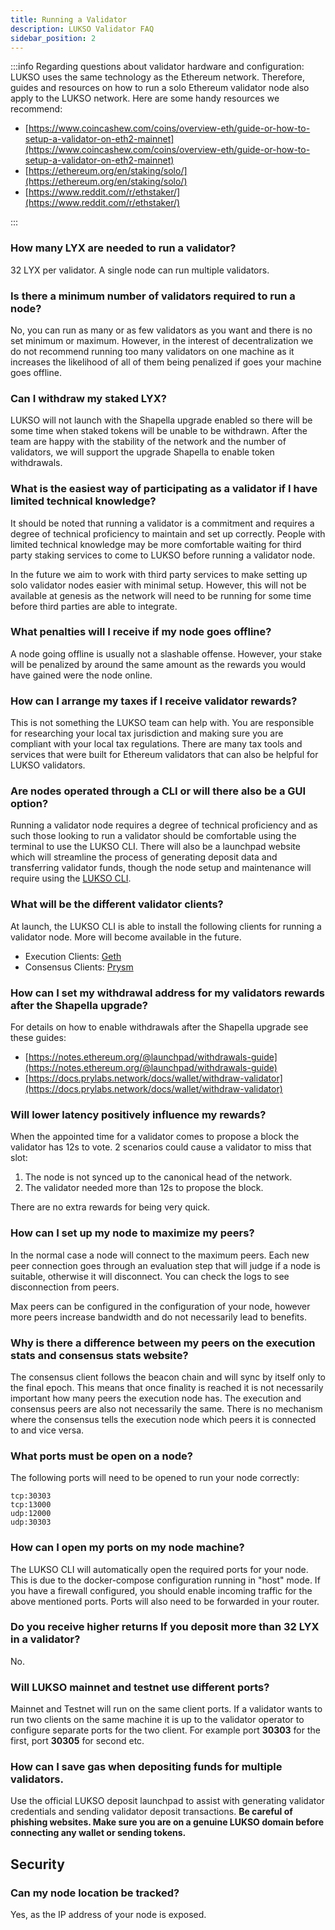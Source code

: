 ```yaml
---
title: Running a Validator
description: LUKSO Validator FAQ
sidebar_position: 2
---
```


:::info
Regarding questions about validator hardware and configuration: LUKSO uses the same technology as the Ethereum network. Therefore, guides and resources on how to run a solo Ethereum validator node also apply to the LUKSO network. Here are some handy resources we recommend:

- [https://www.coincashew.com/coins/overview-eth/guide-or-how-to-setup-a-validator-on-eth2-mainnet](https://www.coincashew.com/coins/overview-eth/guide-or-how-to-setup-a-validator-on-eth2-mainnet)
- [https://ethereum.org/en/staking/solo/](https://ethereum.org/en/staking/solo/)
- [https://www.reddit.com/r/ethstaker/](https://www.reddit.com/r/ethstaker/)

:::

### How many LYX are needed to run a validator?

32 LYX per validator. A single node can run multiple validators.

### Is there a minimum number of validators required to run a node?

No, you can run as many or as few validators as you want and there is no set minimum or maximum. However, in the interest of decentralization we do not recommend running too many validators on one machine as it increases the likelihood of all of them being penalized if goes your machine goes offline.

### Can I withdraw my staked LYX?

LUKSO will not launch with the Shapella upgrade enabled so there will be some time when staked tokens will be unable to be withdrawn. After the team are happy with the stability of the network and the number of validators, we will support the upgrade Shapella to enable token withdrawals.

### What is the easiest way of participating as a validator if I have limited technical knowledge?

It should be noted that running a validator is a commitment and requires a degree of technical proficiency to maintain and set up correctly. People with limited technical knowledge may be more comfortable waiting for third party staking services to come to LUKSO before running a validator node.

In the future we aim to work with third party services to make setting up solo validator nodes easier with minimal setup. However, this will not be available at genesis as the network will need to be running for some time before third parties are able to integrate.

### What penalties will I receive if my node goes offline?

A node going offline is usually not a slashable offense. However, your stake will be penalized by around the same amount as the rewards you would have gained were the node online.

### How can I arrange my taxes if I receive validator rewards?

This is not something the LUKSO team can help with. You are responsible for researching your local tax jurisdiction and making sure you are compliant with your local tax regulations. There are many tax tools and services that were built for Ethereum validators that can also be helpful for LUKSO validators.

### Are nodes operated through a CLI or will there also be a GUI option?

Running a validator node requires a degree of technical proficiency and as such those looking to run a validator should be comfortable using the terminal to use the LUKSO CLI. There will also be a launchpad website which will streamline the process of generating deposit data and transferring validator funds, though the node setup and maintenance will require using the [LUKSO CLI](https://github.com/lukso-network/tools-lukso-cli).

### What will be the different validator clients?

At launch, the LUKSO CLI is able to install the following clients for running a validator node. More will become available in the future.

- Execution Clients: [Geth](https://geth.ethereum.org/)
- Consensus Clients: [Prysm](https://github.com/prysmaticlabs/prysm)

### How can I set my withdrawal address for my validators rewards after the Shapella upgrade?

For details on how to enable withdrawals after the Shapella upgrade see these guides:

- [https://notes.ethereum.org/@launchpad/withdrawals-guide](https://notes.ethereum.org/@launchpad/withdrawals-guide)
- [https://docs.prylabs.network/docs/wallet/withdraw-validator](https://docs.prylabs.network/docs/wallet/withdraw-validator)

### Will lower latency positively influence my rewards?

When the appointed time for a validator comes to propose a block the validator has 12s to vote. 2 scenarios could cause a validator to miss that slot:

1. The node is not synced up to the canonical head of the network.
2. The validator needed more than 12s to propose the block.

There are no extra rewards for being very quick.

### How can I set up my node to maximize my peers?

In the normal case a node will connect to the maximum peers. Each new peer connection goes through an evaluation step that will judge if a node is suitable, otherwise it will disconnect. You can check the logs to see disconnection from peers.

Max peers can be configured in the configuration of your node, however more peers increase bandwidth and do not necessarily lead to benefits.

### Why is there a difference between my peers on the execution stats and consensus stats website?

The consensus client follows the beacon chain and will sync by itself only to the final epoch. This means that once finality is reached it is not necessarily important how many peers the execution node has. The execution and consensus peers are also not necessarily the same. There is no mechanism where the consensus tells the execution node which peers it is connected to and vice versa.

### What ports must be open on a node?

The following ports will need to be opened to run your node correctly:

```
tcp:30303
tcp:13000
udp:12000
udp:30303
```

### How can I open my ports on my node machine?

The LUKSO CLI will automatically open the required ports for your node. This is due to the docker-compose configuration running in "host" mode. If you have a firewall configured, you should enable incoming traffic for the above mentioned ports. Ports will also need to be forwarded in your router.

### Do you receive higher returns If you deposit more than 32 LYX in a validator?

No.

### Will LUKSO mainnet and testnet use different ports?

Mainnet and Testnet will run on the same client ports. If a validator wants to run two clients on the same machine it is up to the validator operator to configure separate ports for the two client. For example port **30303** for the first, port **30305** for second etc.

### How can I save gas when depositing funds for multiple validators.

Use the official LUKSO deposit launchpad to assist with generating validator credentials and sending validator deposit transactions. **Be careful of phishing websites. Make sure you are on a genuine LUKSO domain before connecting any wallet or sending tokens.**

## Security

### Can my node location be tracked?

Yes, as the IP address of your node is exposed.
